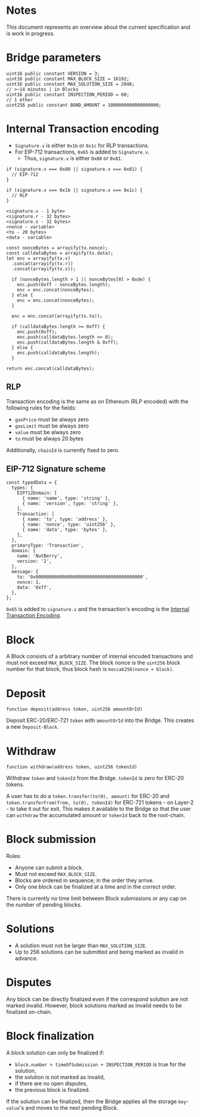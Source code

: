 # Notes

This document represents an overview about the current specification and is work in progress.

# Bridge parameters

```
uint16 public constant VERSION = 3;
uint16 public constant MAX_BLOCK_SIZE = 16192;
uint16 public constant MAX_SOLUTION_SIZE = 2048;
// >~14 minutes | in Blocks
uint16 public constant INSPECTION_PERIOD = 60;
// 1 ether
uint256 public constant BOND_AMOUNT = 1000000000000000000;
```

# Internal Transaction encoding

* `Signature.v` is either `0x1b` or `0x1c` for RLP transactions.
* For EIP-712 transactions, `0x65` is added to `Signature.v`.
  * Thus, `signature.v` is either `0x80` or `0x81`.

```
if (signature.v === 0x80 || signature.v === 0x81) {
  // EIP-712
}

if (signature.v === 0x1b || signature.v === 0x1c) {
  // RLP
}
```

```
<signature.v - 1 byte>
<signature.r - 32 bytes>
<signature.s - 32 bytes>
<nonce - variable>
<to - 20 bytes>
<data - variable>

const nonceBytes = arrayify(tx.nonce);
const calldataBytes = arrayify(tx.data);
let enc = arrayify(tx.v)
  .concat(arrayify(tx.r))
  .concat(arrayify(tx.s));

  if (nonceBytes.length > 1 || nonceBytes[0] > 0xde) {
    enc.push(0xff - nonceBytes.length);
    enc = enc.concat(nonceBytes);
  } else {
    enc = enc.concat(nonceBytes);
  }

  enc = enc.concat(arrayify(tx.to));

  if (calldataBytes.length >= 0xff) {
    enc.push(0xff);
    enc.push(calldataBytes.length >> 8);
    enc.push(calldataBytes.length & 0xff);
  } else {
    enc.push(calldataBytes.length);
  }

return enc.concat(calldataBytes);
```

## RLP

Transaction encoding is the same as on Ethereum (RLP encoded) with the following rules for the fields:

- `gasPrice` must be always zero
- `gasLimit` must be always zero
- `value` must be always zero
- `to` must be always 20 bytes

Additionally, `chainId` is currently fixed to zero.

## EIP-712 Signature scheme

```
const typedData = {
  types: {
    EIP712Domain: [
      { name: 'name', type: 'string' },
      { name: 'version', type: 'string' },
    ],
    Transaction: [
      { name: 'to', type: 'address' },
      { name: 'nonce', type: 'uint256' },
      { name: 'data', type: 'bytes' },
    ],
  },
  primaryType: 'Transaction',
  domain: {
    name: 'NutBerry',
    version: '2',
  },
  message: {
    to: '0x0000000000000000000000000000000000000000',
    nonce: 1,
    data: '0xff',
  },
};
```

`0x65` is added to `signature.v` and the transaction's encoding is the [Internal Transaction Encoding](#internal-transaction-encoding).

# Block

A Block consists of a arbitrary number of internal encoded transactions and must not exceed `MAX_BLOCK_SIZE`.
The block nonce is the `uint256` block number for that block, thus block hash is `keccak256(nonce + block)`.

# Deposit

`function deposit(address token, uint256 amountOrId)`

Deposit ERC-20/ERC-721 `token` with `amountOrId` into the Bridge.
This creates a new `Deposit-Block`.

# Withdraw

`function withdraw(address token, uint256 tokenId)`

Withdraw `token` and `tokenId` from the Bridge.
`tokenId` is zero for ERC-20 tokens.

A user has to do a `token.transfer(to(0), amount)` for ERC-20 and `token.transferFrom(from, to(0), tokenId)` for ERC-721 tokens - on Layer-2 - to take it out for exit.
This makes it available to the Bridge so that the user can `withdraw` the accumulated amount or `tokenId` back to the root-chain.

# Block submission

Rules:

* Anyone can submit a block.
* Must not exceed `MAX_BLOCK_SIZE`.
* Blocks are ordered in sequence; in the order they arrive.
* Only one block can be finalized at a time and in the correct order.

There is currently no time limit between Block submissions or any cap on the number of pending blocks.

# Solutions

* A solution must not be larger than `MAX_SOLUTION_SIZE`.
* Up to 256 solutions can be submitted and being marked as invalid in advance.

# Disputes

Any block can be directly finalized even if the correspond solution are not marked invalid.
However, block solutions marked as invalid needs to be finalized on-chain.

# Block finalization

A block solution can only be finalized if:

* `block.number > timeOfSubmission + INSPECTION_PERIOD` is true for the solution,
* the solution is not marked as invalid,
* if there are no open disputes,
* the previous block is finalized.

If the solution can be finalized, then the Bridge applies all the storage `key`-`value`'s and moves to the next pending Block.
